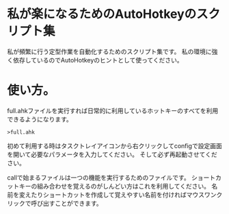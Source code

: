# 私が楽になるためのAutoHotkeyのスクリプト集
私が頻繁に行う定型作業を自動化するためのスクリプト集です。
私の環境に強く依存しているのでAutoHotkeyのヒントとして使ってください。

# 使い方。
full.ahkファイルを実行すれば日常的に利用しているホットキーのすべてを利用できるようになります。

```
>full.ahk
```

初めて利用する時はタスクトレイアイコンから右クリックしてconfigで設定画面を開いて必要なパラメータを入力してください。
そして必ず再起動させてください。

callで始まるファイルは一つの機能を実行するためのファイルです。
ショートカットキーの組み合わせを覚えるのがしんどい方はこれを利用してください。
名前を変えたりショートカットを作成して覚えやすい名前を付ければマウスワンクリックで呼び出すことができます。


